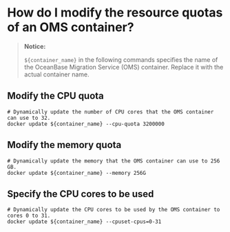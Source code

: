# How do I modify the resource quotas of an OMS container?

> **Notice:**
>
> `${container_name}` in the following commands specifies the name of the OceanBase Migration Service (OMS) container. Replace it with the actual container name.

## Modify the CPU quota

```shell
# Dynamically update the number of CPU cores that the OMS container can use to 32.
docker update ${container_name} --cpu-quota 3200000
```

## Modify the memory quota

```shell
# Dynamically update the memory that the OMS container can use to 256 GB.
docker update ${container_name} --memory 256G
```

## Specify the CPU cores to be used

```shell
# Dynamically update the CPU cores to be used by the OMS container to cores 0 to 31.
docker update ${container_name} --cpuset-cpus=0-31
```
